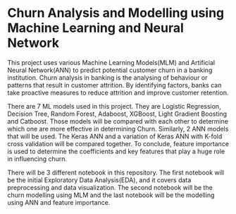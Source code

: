 # Churn Analysis and Modelling using Machine Learning and Neural Network

This project uses various Machine Learning Models(MLM) and Artificial Neural Network(ANN) to predict potential customer churn in a banking institution.
Churn analysis in banking is the analysing of behaviour or patterns that result in customer attrition. By identifying factors, banks can take proactive measures to reduce attrition and improve customer retention.

There are 7 ML models used in this project. They are Logistic Regression, Decision Tree, Random Forest, Adaboost, XGBoost, Light Gradient Boosting and Catboost. Those models will be compared with each other to determine which one are more effective in determining Churn.
Similarly, 2 ANN models that will be used. The Keras ANN and a variation of Keras ANN with K-fold cross validation will be compared together. To conclude, feature importance is used to determine the coefficients and key features that play a huge role in influencing churn.

There will be 3 different notebook in this repository. The first notebook will be the initial Exploratory Data Analysis(EDA), and it covers data preprocessing and data visualization. The second notebook will be the churn modelling using MLM and the last notebook will be the modelling using ANN and feature importance.
